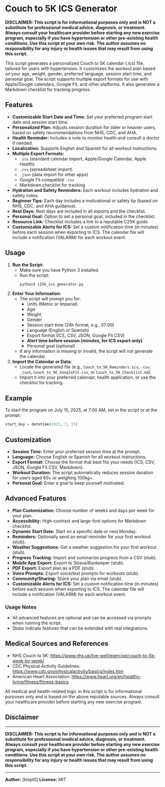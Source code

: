 # Couch to 5K ICS Generator

**DISCLAIMER: This script is for informational purposes only and is NOT a substitute for professional medical advice, diagnosis, or treatment. Always consult your healthcare provider before starting any new exercise program, especially if you have hypertension or other pre-existing health conditions. Use this script at your own risk. The author assumes no responsibility for any injury or health issues that may result from using this script.**

This script generates a personalized Couch to 5K calendar (.ics) file, tailored for users with hypertension. It customizes the workout plan based on your age, weight, gender, preferred language, session start time, and personal goal. The script supports multiple export formats for use with Apple/Google calendars, Google Fit, and other platforms. It also generates a Markdown checklist for tracking progress.

## Features

- **Customizable Start Date and Time:** Set your preferred program start date and session start time.
- **Personalized Plan:** Adjusts session duration for older or heavier users, based on safety recommendations from NHS, CDC, and AHA.
- **Health Reminder:** Includes a note to monitor health and consult a doctor if needed.
- **Localization:** Supports English and Spanish for all workout instructions.
- **Multiple Export Formats:**
  - `.ics` (standard calendar import, Apple/Google Calendar, Apple Health)
  - `.csv` (spreadsheet import)
  - `.json` (data import for other apps)
  - Google Fit compatible `.csv`
  - Markdown checklist for tracking
- **Hydration and Safety Reminders:** Each workout includes hydration and safety notes.
- **Beginner Tips:** Each day includes a motivational or safety tip (based on NHS, CDC, and AHA guidance).
- **Rest Days:** Rest days are included in all exports and the checklist.
- **Personal Goal:** Option to set a personal goal, included in the checklist.
- **Resource Link:** Checklist includes a link to a reputable C25K guide.
- **Customizable Alerts for ICS:** Set a custom notification time (in minutes) before each session when exporting to ICS. The calendar file will include a notification (VALARM) for each workout event.

## Usage

1. **Run the Script:**
   - Make sure you have Python 3 installed.
   - Run the script:
     ```bash
     python3 c25k_ics_generator.py
     ```
2. **Enter Your Information:**
   - The script will prompt you for:
     - Units (Metric or Imperial)
     - Age
     - Weight
     - Gender
     - Session start time (24h format, e.g., 07:00)
     - Language (English or Spanish)
     - Export format (ICS, CSV, JSON, Google Fit CSV)
     - **Alert time before session (minutes, for ICS export only)**
     - Personal goal (optional)
   - If any information is missing or invalid, the script will not generate the calendar.
3. **Import the Calendar or Data:**
   - Locate the generated file (e.g., `Couch_to_5K_Reminders.ics`, `.csv`, `.json`, `Couch_to_5K_GoogleFit.csv`, or `Couch_to_5K_Checklist.md`).
   - Import it into your preferred calendar, health application, or use the checklist for tracking.

## Example

To start the program on July 15, 2025, at 7:00 AM, set in the script or at the prompt:

```python
start_day = datetime(2025, 7, 15)
```

## Customization

- **Session Time:** Enter your preferred session time at the prompt.
- **Language:** Choose English or Spanish for all workout instructions.
- **Export Format:** Choose the format that best fits your needs (ICS, CSV, JSON, Google Fit CSV, Markdown).
- **Workout Duration:** The script automatically reduces session duration for users aged 60+ or weighing 100kg+.
- **Personal Goal:** Enter a goal to keep yourself motivated.

## Advanced Features

- **Plan Customization:** Choose number of weeks and days per week for your plan.
- **Accessibility:** High-contrast and large-font options for Markdown checklist.
- **Dynamic Start Date:** Start on a specific date or next Monday.
- **Reminders:** Optionally send an email reminder for your first workout (stub).
- **Weather Suggestions:** Get a weather suggestion for your first workout (stub).
- **Progress Tracking:** Import and summarize progress from a CSV (stub).
- **Mobile App Export:** Export to Strava/Runkeeper (stub).
- **PDF Export:** Export plan as a PDF (stub).
- **Voice Prompts:** Export voice/text prompts for workouts (stub).
- **Community/Sharing:** Share your plan via email (stub).
- **Customizable Alerts for ICS:** Set a custom notification time (in minutes) before each session when exporting to ICS. The calendar file will include a notification (VALARM) for each workout event.

### Usage Notes

- All advanced features are optional and can be accessed via prompts when running the script.
- Stubs indicate features that can be extended with real integrations.

## Medical Sources and References

- NHS Couch to 5K: https://www.nhs.uk/live-well/exercise/couch-to-5k-week-by-week/
- CDC Physical Activity Guidelines: https://www.cdc.gov/physicalactivity/basics/index.htm
- American Heart Association: https://www.heart.org/en/healthy-living/fitness/fitness-basics

All medical and health-related logic in this script is for informational purposes only and is based on the above reputable sources. Always consult your healthcare provider before starting any new exercise program.

## Disclaimer

---

**DISCLAIMER: This script is for informational purposes only and is NOT a substitute for professional medical advice, diagnosis, or treatment. Always consult your healthcare provider before starting any new exercise program, especially if you have hypertension or other pre-existing health conditions. Use this script at your own risk. The author assumes no responsibility for any injury or health issues that may result from using this script.**

---

**Author:** [klept0]
**License:** MIT
